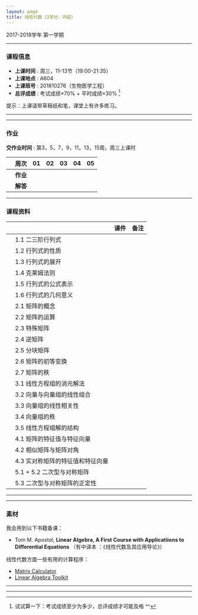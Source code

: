 ```yaml
---
layout: page
title: 线性代数（3学分，内招）
---
```



<p class="message">
  2017-2018学年 第一学期
</p>


---

### 课程信息


- __上课时间__ : 周三，11-13节（19:00-21:35）
- __上课地点__ : A604
- __上课班号__ : 201810276（生物医学工程）
- __总评成绩__ : 考试成绩×70% + 平时成绩×30% [^exam]

[^exam]: 试试算一下：考试成绩至少为多少，总评成绩才可能及格 ^^

提示：上课请带草稿纸和笔，课堂上有许多练习。

---

---

### 作业

__交作业时间__ : 第3，5，7，9，11，13，15周，周三上课时

|        |    周次    | 01 | 02 | 03 |	04 | 05 |
|:--------:|--------:|:------:|:------:|:------:|:------:|:------:|
|	| __作业__ 	|	<a href="HW/HW_01_2017.pdf" target="_blank"><i class="fa fa-file-pdf-o" aria-hidden="true"></i></a>  | 	|	 	|	 	|	   |
|	| __解答__ 	|	  |   	|	    |		|		|

---


### 课程资料

|        |        | 课件 |	备注 |
|:--------:|:--------|:-----:|:------:|
|  | 1.1 二三阶行列式 |  <a href="lectures/1_1_二三阶行列式_2017.pdf" target="_blank"><i class="fa fa-file-pdf-o" aria-hidden="true"></i></a>     |     |
|  | 1.2 行列式的性质 |  <a href="lectures/1_2_行列式的定义与性质_2017.pdf" target="_blank"><i class="fa fa-file-pdf-o" aria-hidden="true"></i></a>   |     |
|  | 1.3 行列式的展开 |    <a href="lectures/1_3_行列式的展开_2017.pdf" target="_blank"><i class="fa fa-file-pdf-o" aria-hidden="true"></i></a>     |     |
|  | 1.4 克莱姆法则 |    <a href="lectures/1_4_克莱姆法则_2017.pdf" target="_blank"><i class="fa fa-file-pdf-o" aria-hidden="true"></i></a>     |     |
|  | 1.5 行列式的公式表示 |        |     |
|  | 1.6 行列式的几何意义 |       |     |
|  | 2.1 矩阵的概念 |     |     |
|  | 2.2 矩阵的运算 |        |     |
|  | 2.3 特殊矩阵 |         |     |
|  | 2.4 逆矩阵 |     |        |
|  | 2.5 分块矩阵 |     |       |
|  | 2.6 矩阵的初等变换 |       |     |
|  | 2.7 矩阵的秩 |     |         |
|  | 3.1 线性方程组的消元解法 |      |         |
|  | 3.2 向量与向量组的线性组合 |     |        |
|  | 3.3 向量组的线性相关性 |     |           |
|  | 3.4 向量组的秩 |     |         |
|  | 3.5 线性方程组解的结构 |    |          |
|  | 4.1 矩阵的特征值与特征向量 |     |        |
|  | 4.2 相似矩阵与矩阵对角 |     |     |
|  | 4.3 实对称矩阵的特征值和特征向量 |        |     |
|  | 5.1 + 5.2 二次型与对称矩阵 |      |         |
|  | 5.3 二次型与对称矩阵的正定性 |        |     |

---

---

### 素材

我会用到以下书籍备课：

- Tom M. Apostol, **Linear Algebra, A First Course with Applicatiions to Differential Equations** （有中译本 ：《线性代数及其应用导论》）


线性代数方面一些有用的计算程序：

- [Matrix Calculator](https://matrixcalc.org/en/)
- [Linear Algebra Toolkit](http://www.math.odu.edu/~bogacki/cgi-bin/lat.cgi)


---

---